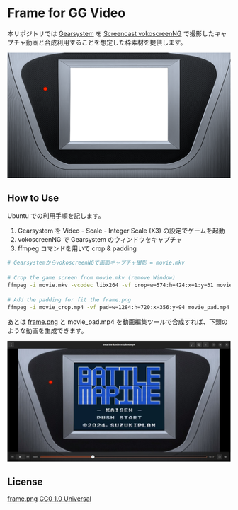 # Frame for GG Video

本リポジトリでは [Gearsystem](https://github.com/drhelius/Gearsystem) を [Screencast vokoscreenNG](https://linuxecke.volkoh.de/vokoscreen/vokoscreen.html) で撮影したキャプチャ動画と合成利用することを想定した枠素材を提供します。

![frame.png](frame.png)

## How to Use

Ubuntu での利用手順を記します。

1. Gearsystem を Video - Scale - Integer Scale (X3) の設定でゲームを起動
2. vokoscreenNG で Gearsystem のウィンドウをキャプチャ
3. ffmpeg コマンドを用いて crop & padding 


```bash
# GearsystemからvokoscreenNGで画面キャプチャ撮影 = movie.mkv

# Crop the game screen from movie.mkv (remove Window)
ffmpeg -i movie.mkv -vcodec libx264 -vf crop=w=574:h=424:x=1:y=31 movie_crop.mp4

# Add the padding for fit the frame.png
ffmpeg -i movie_crop.mp4 -vf pad=w=1284:h=720:x=356:y=94 movie_pad.mp4
```

あとは [frame.png](frame.png) と movie_pad.mp4 を動画編集ツールで合成すれば、下頭のような動画を生成できます。

![example.jpg](example.jpg)

## License

[frame.png](frame.png) [CC0 1.0 Universal](https://creativecommons.org/publicdomain/zero/1.0/?ref=chooser-v1)

